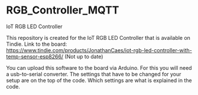 # RGB_Controller_MQTT
IoT RGB LED Controller

This repository is created for the IoT RGB LED Controller that is available on Tindie.
Link to the board: https://www.tindie.com/products/JonathanCaes/iot-rgb-led-controller-with-temp-sensor-esp8266/ (Not up to date)

You can upload this software to the board via Arduino. For this you will need a usb-to-serial converter.
The settings that have to be changed for your setup are on the top of the code. Which settings are what is explained in the code. 
